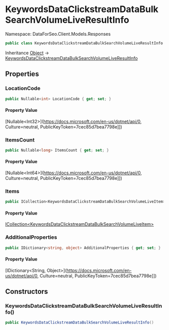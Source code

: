 # KeywordsDataClickstreamDataBulkSearchVolumeLiveResultInfo

Namespace: DataForSeo.Client.Models.Responses

```csharp
public class KeywordsDataClickstreamDataBulkSearchVolumeLiveResultInfo
```

Inheritance [Object](https://docs.microsoft.com/en-us/dotnet/api/Object) → [KeywordsDataClickstreamDataBulkSearchVolumeLiveResultInfo](./KeywordsDataClickstreamDataBulkSearchVolumeLiveResultInfo.md)

## Properties

### **LocationCode**

```csharp
public Nullable<int> LocationCode { get; set; }
```

#### Property Value

[Nullable&lt;Int32&gt;](https://docs.microsoft.com/en-us/dotnet/api/0, Culture=neutral, PublicKeyToken=7cec85d7bea7798e]])<br>

### **ItemsCount**

```csharp
public Nullable<long> ItemsCount { get; set; }
```

#### Property Value

[Nullable&lt;Int64&gt;](https://docs.microsoft.com/en-us/dotnet/api/0, Culture=neutral, PublicKeyToken=7cec85d7bea7798e]])<br>

### **Items**

```csharp
public ICollection<KeywordsDataClickstreamDataBulkSearchVolumeLiveItem> Items { get; set; }
```

#### Property Value

[ICollection&lt;KeywordsDataClickstreamDataBulkSearchVolumeLiveItem&gt;](./KeywordsDataClickstreamDataBulkSearchVolumeLiveItem.md)<br>

### **AdditionalProperties**

```csharp
public IDictionary<string, object> AdditionalProperties { get; set; }
```

#### Property Value

[IDictionary&lt;String, Object&gt;](https://docs.microsoft.com/en-us/dotnet/api/0, Culture=neutral, PublicKeyToken=7cec85d7bea7798e]])<br>

## Constructors

### **KeywordsDataClickstreamDataBulkSearchVolumeLiveResultInfo()**

```csharp
public KeywordsDataClickstreamDataBulkSearchVolumeLiveResultInfo()
```
